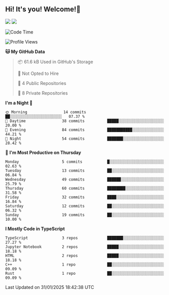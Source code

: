 ## Hi! It's you! Welcome!👋
<p align="left">
  <img src="https://github-readme-stats.vercel.app/api/top-langs/?username=Shanshuimei&theme=transparent&hide_border=true" />
  <img src="https://github-readme-stats.vercel.app/api/wakatime?username=Shanshuimei&theme=transparent&hide_border=true&layout=compact&langs_count=22" />
</p>

<!--START_SECTION:waka-->
![Code Time](http://img.shields.io/badge/Code%20Time-63%20hrs%2027%20mins-blue)

![Profile Views](http://img.shields.io/badge/Profile%20Views-9-blue)

**🐱 My GitHub Data** 

> 📦 61.6 kB Used in GitHub's Storage 
 > 
> 🚫 Not Opted to Hire
 > 
> 📜 4 Public Repositories 
 > 
> 🔑 8 Private Repositories 
 > 
**I'm a Night 🦉** 

```text
🌞 Morning                14 commits          ██░░░░░░░░░░░░░░░░░░░░░░░   07.37 % 
🌆 Daytime                38 commits          █████░░░░░░░░░░░░░░░░░░░░   20.00 % 
🌃 Evening                84 commits          ███████████░░░░░░░░░░░░░░   44.21 % 
🌙 Night                  54 commits          ███████░░░░░░░░░░░░░░░░░░   28.42 % 
```
📅 **I'm Most Productive on Thursday** 

```text
Monday                   5 commits           █░░░░░░░░░░░░░░░░░░░░░░░░   02.63 % 
Tuesday                  13 commits          ██░░░░░░░░░░░░░░░░░░░░░░░   06.84 % 
Wednesday                49 commits          ██████░░░░░░░░░░░░░░░░░░░   25.79 % 
Thursday                 60 commits          ████████░░░░░░░░░░░░░░░░░   31.58 % 
Friday                   32 commits          ████░░░░░░░░░░░░░░░░░░░░░   16.84 % 
Saturday                 12 commits          ██░░░░░░░░░░░░░░░░░░░░░░░   06.32 % 
Sunday                   19 commits          ██░░░░░░░░░░░░░░░░░░░░░░░   10.00 % 
```


**I Mostly Code in TypeScript** 

```text
TypeScript               3 repos             ███████░░░░░░░░░░░░░░░░░░   27.27 % 
Jupyter Notebook         2 repos             █████░░░░░░░░░░░░░░░░░░░░   18.18 % 
HTML                     2 repos             █████░░░░░░░░░░░░░░░░░░░░   18.18 % 
C++                      1 repo              ██░░░░░░░░░░░░░░░░░░░░░░░   09.09 % 
Rust                     1 repo              ██░░░░░░░░░░░░░░░░░░░░░░░   09.09 % 
```




 Last Updated on 31/01/2025 18:42:38 UTC
<!--END_SECTION:waka-->
